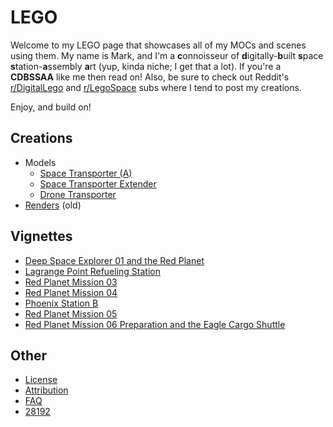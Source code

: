 # LEGO
Welcome to my LEGO page that showcases all of my MOCs and scenes using them.  My name is Mark, and I'm a **c**onnoisseur
of **d**igitally-**b**uilt **s**pace **s**tation-**a**ssembly **a**rt (yup, kinda niche; I get that a lot).  If you're a
**CDBSSAA** like me then read on!  Also, be sure to check out Reddit's [r/DigitalLego](https://www.reddit.com/r/DigitalLego/)
and [r/LegoSpace](https://www.reddit.com/r/LegoSpace/) subs where I tend to post my creations.

Enjoy, and build on!

## Creations
* Models
  * [Space Transporter (A)](models/space-transporter-a.md)<br>
  * [Space Transporter Extender](models/space-transporter-extender.md)<br>
  * [Drone Transporter](models/drone-transporter.md)<br>
* [Renders](renders/01-landing-pad.md) (old)

## Vignettes
* [Deep Space Explorer 01 and the Red Planet](vignettes/dse-01/README.md)
* [Lagrange Point Refueling Station](vignettes/lprs/README.md)
* [Red Planet Mission 03](vignettes/rp-03/README.md)
* [Red Planet Mission 04](vignettes/rp-04_argo-01/README.md)
* [Phoenix Station B](vignettes/ps-b/README.md)
* [Red Planet Mission 05](vignettes/rp-05/README.md)
* [Red Planet Mission 06 Preparation and the Eagle Cargo Shuttle](vignettes/rp-06-pre/README.md)

## Other
* [License](license.md)
* [Attribution](attribution.md)
* [FAQ](faq.md)<br>
* [28192](28192.md)
